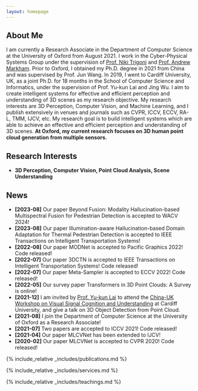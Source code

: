 ```yaml
---
layout: homepage
---
```


## About Me

I am currently a Research Associate in the Department of Computer Science at the University of Oxford from August 2021. I work in the Cyber-Physical Systems Group under the supervision of [Prof. Niki Trigoni](https://en.wikipedia.org/wiki/Niki_Trigoni) and [Prof. Andrew Markham](https://www.cs.ox.ac.uk/people/andrew.markham/). Prior to Oxford, I obtained my Ph.D. degree in 2021 from China and was supervised by Prof. Jun Wang. In 2019, I went to Cardiff University, UK, as a joint Ph.D. for 18 months in the School of Computer Science and Informatics, under the supervision of Prof. Yu-kun Lai and Jing Wu. I aim to create intelligent systems for effective and efficient perception and understanding of 3D scenes as my research objective. My research interests are 3D Perception, Computer Vision, and Machine Learning, and I publish extensively in venues and journals such as CVPR, ICCV, ECCV, RA-L, TMM, IJCV, etc. My research goal is to build intelligent systems which are able to achieve an effective and efficient perception and understanding of 3D scenes. **At Oxford, my current research focuses on 3D human point cloud generation from multiple sensors.**

## Research Interests

- **3D Perception, Computer Vision, Point Cloud Analysis, Scene Understanding**

## News

- **[2023-08]**   Our paper Beyond Fusion: Modality Hallucination-based Multispectral Fusion for Pedestrian Detection is accepted to WACV 2024!
- **[2023-08]**   Our paper Illumination-aware Hallucination-based Domain Adaptation for Thermal Pedestrian Detection is accepted to IEEE Transactions on Intelligent Transportation Systems!
- **[2022-08]**   Our paper MODNet is accepted to Pacific Graphics 2022! Code released!
- **[2022-07]**   Our paper 3DCTN is accepted to IEEE Transactions on Intelligent Transportation Systems! Code released!
- **[2022-07]**   Our paper Meta-Sampler is accepted to ECCV 2022! Code released!
- **[2022-05]**   Our survey paper Transformers in 3D Point Clouds: A Survey is online!
- **[2021-12]**   I am invited by [Prof. Yu-kun Lai](http://users.cs.cf.ac.uk/Yukun.Lai/) to attend the [China-UK Workshop on Visual Signal Cognition and Understanding](http://users.cs.cf.ac.uk/Yukun.Lai/vscu_home.html) at Cardiff University, and give a talk on 3D Object Detection from Point Cloud.
- **[2021-08]**   I join the Department of Computer Science at the University of Oxford as a Research Associate!
- **[2021-07]**   Two papers are accepted to ICCV 2021! Code released!
- **[2021-04]**   Our paper MLCVNet has been extended to IJCV!
- **[2020-02]**   Our paper MLCVNet is accepted to CVPR 2020! Code released!

{% include_relative _includes/publications.md %}

{% include_relative _includes/services.md %}

{% include_relative _includes/teachings.md %}
